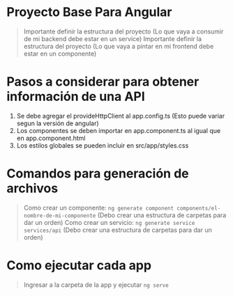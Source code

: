 # Proyecto Base Para Angular

> Importante definir la estructura del proyecto (Lo que vaya a consumir de mi backend debe estar en un service)
> Importante definir la estructura del proyecto (Lo que vaya a pintar en mi frontend debe estar en un componente)

# Pasos a considerar para obtener información de una API
1. Se debe agregar el provideHttpClient al app.config.ts (Esto puede variar segun la versión de angular)
2. Los componentes se deben importar en app.component.ts al igual que en app.component.html
3. Los estilos globales se pueden incluir en src/app/styles.css

# Comandos para generación de archivos

> Como crear un componente: ```ng generate component components/el-nombre-de-mi-componente``` (Debo crear una estructura de carpetas para dar un orden)
> Como crear un servicio: ```ng generate service services/api``` (Debo crear una estructura de carpetas para dar un orden)

# Como ejecutar cada app

> Ingresar a la carpeta de la app y ejecutar ```ng serve```
